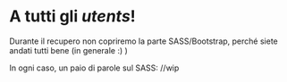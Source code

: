 # A tutti gli _utents_!
Durante il recupero non copriremo la parte SASS/Bootstrap, perché siete andati tutti bene (in generale :) )

In ogni caso, un paio di parole sul SASS: 
//wip
